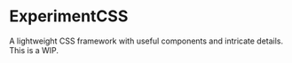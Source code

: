 # ExperimentCSS
A lightweight CSS framework with useful components and intricate details. This is a WIP.
